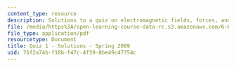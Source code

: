 ```yaml
---
content_type: resource
description: Solutions to a quiz on electromagnetic fields, forces, and motion.
file: /media/https%3A/open-learning-course-data-rc.s3.amazonaws.com/6-641-electromagnetic-fields-forces-and-motion-spring-2009/76f2a74bf18bf47c4f598be49c47754c_MIT6_641s09_sol_quiz2009.pdf
file_type: application/pdf
resourcetype: Document
title: Quiz 1 - Solutions - Spring 2009
uid: 76f2a74b-f18b-f47c-4f59-8be49c47754c
---
```


